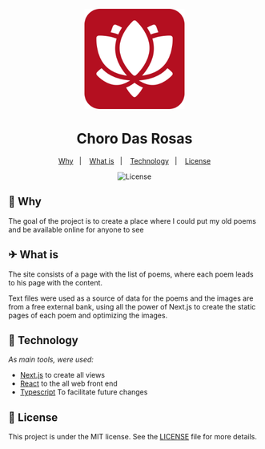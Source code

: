 <p align="center">
  <img src=".github/logo.png" width="200" alt="Feirão Vale Tudo Fiat Duna">
</p>

<h1 align="center">Choro Das Rosas</h1>

<p align="center">
  <a href="#-why">Why</a>&nbsp;&nbsp;&nbsp;|&nbsp;&nbsp;&nbsp;
  <a href="#-what-is">What is</a>&nbsp;&nbsp;&nbsp;|&nbsp;&nbsp;&nbsp;
  <a href="#-technology">Technology</a>&nbsp;&nbsp;&nbsp;|&nbsp;&nbsp;&nbsp;
  <a href="#memo-license">License</a>
</p>

<p align="center">
  <img alt="License" src="https://img.shields.io/static/v1?label=license&message=MIT&color=b40f20&labelColor=000000">
</p>

## 🤔 Why

The goal of the project is to create a place where I could put my old poems and be available online for anyone to see

## ✈ What is

The site consists of a page with the list of poems, where each poem leads to his page with the content.  

Text files were used as a source of data for the poems and the images are from a free external bank, using all the power of Next.js to create the static pages of each poem and optimizing the images.

## 🚀 Technology

*As main tools, were used:*

- [Next.js](https://nextjs.org/) to create all views
- [React](https://reactjs.org/) to the all web front end
- [Typescript](https://www.typescriptlang.org/) To facilitate future changes

## :memo: License

This project is under the MIT license. See the [LICENSE](LICENSE.md) file for more details.